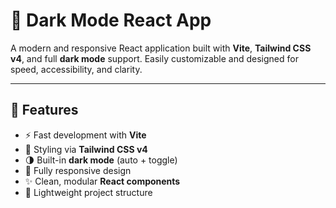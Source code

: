 # 🌙 Dark Mode React App

A modern and responsive React application built with **Vite**, **Tailwind CSS v4**, and full **dark mode** support. Easily customizable and designed for speed, accessibility, and clarity.

---

## 🚀 Features

- ⚡ Fast development with **Vite**
- 🎨 Styling via **Tailwind CSS v4**
- 🌗 Built-in **dark mode** (auto + toggle)
- 📱 Fully responsive design
- ✨ Clean, modular **React components**
- 📁 Lightweight project structure